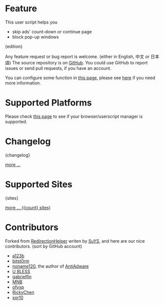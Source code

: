 # Feature

This user script helps you

* skip ads' count-down or continue page
* block pop-up windows

{edition}

Any feature request or bug report is welcome. (either in English, 中文 or 日本語)
The source repository is on [GitHub]. You could use GitHub to report issues or
send pull requests, if you have an account.

You can configure some function in [this page][1], please see [here][5] if you
need more information.

# Supported Platforms

Please check [this page][2] to see if your browser/userscript manager is
supported.

# Changelog

{changelog}

[more ...][3]

# Supported Sites

{sites}

[more ... ({count} sites)][4]

# Contributors

Forked from [RedirectionHelper] writen by [SuYS], and here are our nice
contributors. (sort by GitHub account)

* [a123b](https://github.com/a123b)
* [bitst0rm](https://github.com/bitst0rm)
* [noname120](https://github.com/devnoname120), the author of [AntiAdware](https://github.com/handyuserscripts/antiadware#readme)
* [U BLESS](https://github.com/ebenerer21)
* [gabrielfin](https://github.com/gabrielfin)
* [MNB](https://github.com/MNBuyskih)
* [ofyxp](https://github.com/ofyxp)
* [RickyChen](https://github.com/RickyChien)
* [xor10](https://github.com/xor10)


[1]: https://adsbypasser.github.io/configure.html
[2]: https://github.com/adsbypasser/adsbypasser/wiki/Supported-Platforms
[3]: https://github.com/adsbypasser/adsbypasser/blob/master/CHANGELOG.md
[4]: https://github.com/adsbypasser/adsbypasser/blob/master/SITES.md
[5]: https://github.com/adsbypasser/adsbypasser/wiki/Runtime-Configurations
[RedirectionHelper]: http://userscripts-mirror.org/scripts/show/69797
[SuYS]: http://userscripts-mirror.org/users/SuYS.html
[GitHub]: https://github.com/adsbypasser/adsbypasser
